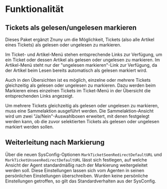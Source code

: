 # Funktionalität

## Tickets als gelesen/ungelesen markieren

Dieses Paket ergänzt Znuny um die Möglichkeit, Tickets (also alle Artikel eines Tickets) als gelesen oder ungelesen zu markieren.

Im Ticket- und Artikel-Menü stehen entsprechende Links zur Verfügung, um ein Ticket oder dessen Artikel als gelesen oder ungelesen zu markieren. Im Artikel-Menü steht nur der "ungelesen markieren"-Link zur Verfügung, da der Artikel beim Lesen bereits automatisch als gelesen markiert wird.

Auch in den Übersichten ist es möglich, einzelne oder mehrere Tickets gleichzeitig als gelesen oder ungelesen zu markieren. Dazu werden beim Markieren eines einzelnen Tickets im Ticket-Menü in der Übersicht die entsprechenden Links angezeigt.

Um mehrere Tickets gleichzeitig als gelesen oder ungelesen zu markieren, muss eine Sammelaktion ausgeführt werden. Die Sammelaktion-Ansicht wird um zwei "Ja/Nein"-Auswahlboxen erweitert, mit denen festgelegt werden kann, ob die zuvor selektierten Tickets als gelesen oder ungelesen markiert werden sollen.

## Weiterleitung nach Markierung

Über die neuen SysConfig-Optionen `MarkTicketSeenRedirectDefaultURL` und `MarkTicketUnseenRedirectDefaultURL` lässt sich festlegen, auf welche Ansicht der Agent standardmäßig nach der Markierung weitergeleitet werden soll. Diese Einstellungen lassen sich vom Agenten in seinen persönlichen Einstellungen überschreiben. Wurden keine persönliche Einstellungen getroffen, so gilt das Standardverhalten aus der SysConfig.
